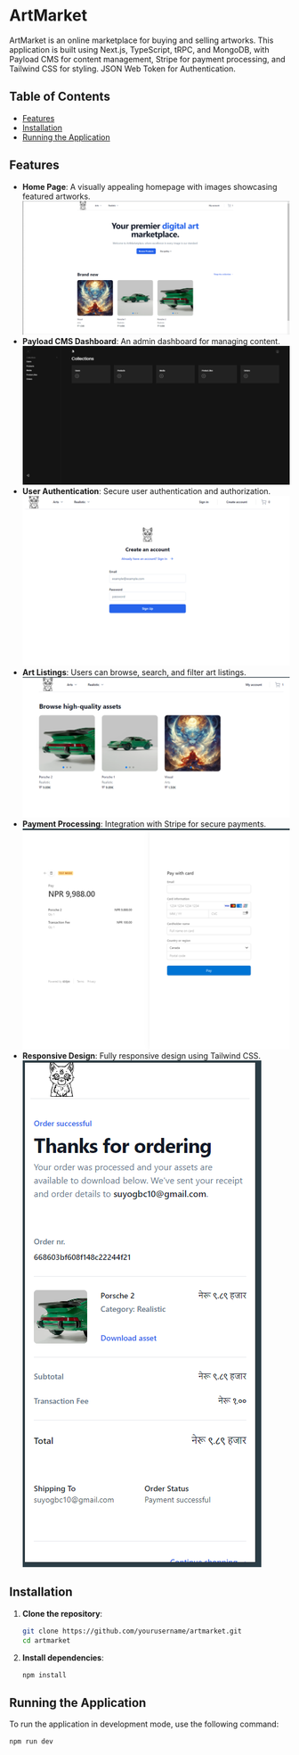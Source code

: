 # ArtMarket

ArtMarket is an online marketplace for buying and selling artworks. This application is built using Next.js, TypeScript, tRPC, and MongoDB, with Payload CMS for content management, Stripe for payment processing, and Tailwind CSS for styling. JSON Web Token for Authentication.

## Table of Contents

- [Features](#features)
- [Installation](#installation)
- [Running the Application](#running-the-application)


## Features

- **Home Page**: A visually appealing homepage with images showcasing featured artworks.
  <img src="https://github.com/suyogbud/artmarket/blob/main/screenshots/home.png?raw=true">
- **Payload CMS Dashboard**: An admin dashboard for managing content.
  <img src="https://github.com/suyogbud/artmarket/blob/main/screenshots/dashboard.png?raw=true">
- **User Authentication**: Secure user authentication and authorization.
  <img src="https://github.com/suyogbud/artmarket/blob/main/screenshots/auth.png?raw=true">
- **Art Listings**: Users can browse, search, and filter art listings.
  <img src="https://github.com/suyogbud/artmarket/blob/main/screenshots/arts.png?raw=true">
- **Payment Processing**: Integration with Stripe for secure payments.
  <img src="https://github.com/suyogbud/artmarket/blob/main/screenshots/stripe.png?raw=true">
- **Responsive Design**: Fully responsive design using Tailwind CSS.
  <img src="https://github.com/suyogbud/artmarket/blob/main/screenshots/responsive.png?raw=true">

## Installation

1. **Clone the repository**:

   ```bash
   git clone https://github.com/yourusername/artmarket.git
   cd artmarket
   ```

2. **Install dependencies**:

   ```bash
   npm install
   ```

## Running the Application

To run the application in development mode, use the following command:

```bash
npm run dev
```

